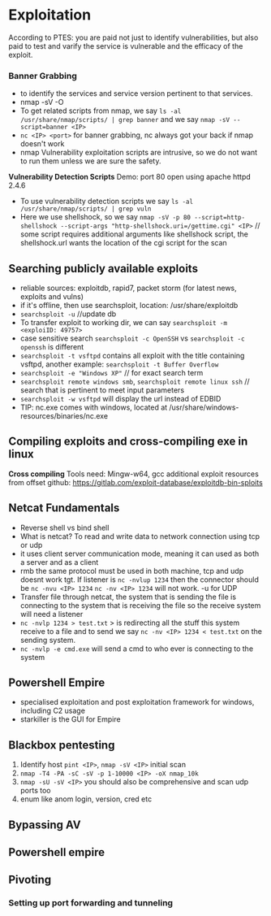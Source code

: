 # Exploitation 

According to PTES: you are paid not just to identify vulnerabilities, but also paid to test and varify the service is vulnerable and the efficacy of the exploit.

### Banner Grabbing
- to identify the services and service version pertinent to that services.
- nmap -sV -O <TargetIP>
- To get related scripts from nmap, we say `ls -al /usr/share/nmap/scripts/ | grep banner` and we say `nmap -sV --script=banner <IP> `
- `nc <IP> <port>` for banner grabbing, nc always got your back if nmap doesn't work
- nmap Vulnerability exploitation scripts are intrusive, so we do not want to run them unless we are sure the safety.

**Vulnerability Detection Scripts**
Demo: port 80 open using apache httpd 2.4.6
- To use vulnerability detection scripts we say `ls -al /usr/share/nmap/scripts/ | grep vuln`
- Here we use shellshock, so we say `nmap -sV -p 80 --script=http-shellshock --script-args "http-shellshock.uri=/gettime.cgi" <IP>` // some script requires additional arguments like shellshock script, the shellshock.url wants the location of the cgi script for the scan

## Searching publicly available exploits
- reliable sources: exploitdb, rapid7, packet storm (for latest news, exploits and vulns)
- if it's offline, then use searchsploit, location: /usr/share/exploitdb
- `searchsploit -u` //update db
- To transfer exploit to working dir, we can say `searchsploit -m <exploiID: 49757>`
- case sensitive search `searchsploit -c OpenSSH` vs `searchsploit -c openssh` is different
- `searchsploit -t vsftpd` contains all exploit with the title containing vsftpd, another example: `searchsploit -t Buffer Overflow`
- `searchsploit -e "Windows XP"` // for exact search term
- `searchsploit remote windows smb`, `searchsploit remote linux ssh` // search that is pertinent to meet input parameters
- `searchsploit -w vsftpd` will display the url instead of EDBID
- TIP: nc.exe comes with windows, located at /usr/share/windows-resources/binaries/nc.exe

## Compiling exploits and cross-compiling exe in linux 

**Cross compiling**
Tools need: Mingw-w64, gcc
additional exploit resources from offset github: https://gitlab.com/exploit-database/exploitdb-bin-sploits

## Netcat Fundamentals

- Reverse shell vs bind shell
- What is netcat? To read and write data to network connection using tcp or udp
- it uses client server communication mode, meaning it can used as both a server and as a client
- rmb the same protocol must be used in both machine, tcp and udp doesnt work tgt. If listener is `nc -nvlup 1234` then the connector should be `nc -nvu <IP> 1234` `nc -nv <IP> 1234` will not work. -u for UDP
- Transfer file through netcat, the system that is sending the file is connecting to the system that is receiving the file so the receive system will need a listener
- `nc -nvlp 1234 > test.txt` > is redirecting all the stuff this system receive to a file and to send we say `nc -nv <IP> 1234 < test.txt` on the sending system.
- `nc -nvlp -e cmd.exe` will send a cmd to who ever is connecting to the system
 

## Powershell Empire
- specialised exploitation and post exploitation framework for windows, including C2 usage
- starkiller is the GUI for Empire

## Blackbox pentesting
1. Identify host `pint <IP>`, `nmap -sV <IP>` initial scan
2. `nmap -T4 -PA -sC -sV -p 1-10000 <IP> -oX nmap_10k`
3. `nmap -sU -sV <IP>` you should also be comprehensive and scan udp ports too
4. enum like anom login, version, cred etc




## Bypassing AV


## Powershell empire


## Pivoting

### Setting up port forwarding and tunneling
